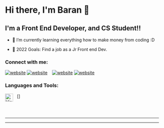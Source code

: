 
# Hi there, I'm Baran 👋 

## I'm a Front End Developer, and CS Student!!

- 🌱 I’m currently learning everything how to make money from coding :D

- 🥅 2022 Goals: Find a job as a Jr Front end Dev. 

### Connect with me:

[![website](./img/twitter-light.svg)](https://twitter.com/barannsulu/#gh-light-mode-only)
[![website](./img/twitter-dark.svg)](https://twitter.com/barannsulu/#gh-dark-mode-only)
&nbsp;&nbsp;
[![website](./img/linkedin-light.svg)](https://www.linkedin.com/in/baran-s%C3%BCl%C3%BC-565114207/#gh-light-mode-only)
[![website](./img/linkedin-dark.svg)](https://www.linkedin.com/in/baran-s%C3%BCl%C3%BC-565114207/#gh-dark-mode-only)

### Languages and Tools:

[<img align="left" alt="Visual Studio Code" width="26px" src="https://cdn.jsdelivr.net/gh/devicons/devicon/icons/vscode/vscode-original.svg" style="padding-right:10px;" />]


<br />
<br />

---

---

[twitter]: https://twitter.com/barannsulu
[instagram]: https://instagram.com/Barannsulu
[linkedin]: https://www.linkedin.com/in/baran-s%C3%BCl%C3%BC-565114207/
